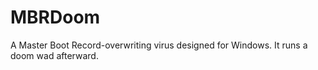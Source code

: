 # MBRDoom
A Master Boot Record-overwriting virus designed for Windows. It runs a doom wad afterward.
